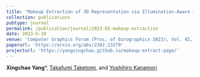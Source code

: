 ```yaml
---
title: "Makeup Extraction of 3D Representation via Illumination-Aware Image Decomposition"
collection: publications
pubtype: journal
permalink: /publication/journal/2023-EG-makeup-extraction
date: 2023-5-10
venue: 'Computer Graphics Forum (Proc. of Eurographics 2023), Vol. 42, No. 2, pp. 293-307'
paperurl: 'https://arxiv.org/abs/2302.13279'
projecturl: 'https://yangxingchao.github.io/makeup-extract-page/'
---
```


**Xingchao Yang***, [Takafumi Taketomi](https://taketomitakafumi.sakura.ne.jp/web/en/), and [Yoshihiro Kanamori](http://kanamori.cs.tsukuba.ac.jp/index.html)
